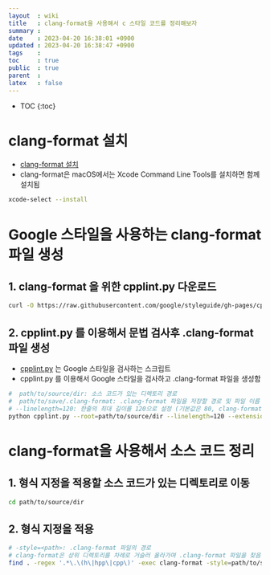 ```yaml
---
layout  : wiki
title   : clang-format을 사용해서 c 스타일 코드를 정리해보자
summary : 
date    : 2023-04-20 16:38:01 +0900
updated : 2023-04-20 16:38:47 +0900
tags    : 
toc     : true
public  : true
parent  : 
latex   : false
---
```

* TOC
{:toc}


# clang-format 설치
- [clang-format 설치](https://clang.llvm.org/docs/ClangFormat.html)
- clang-format은 macOS에서는 Xcode Command Line Tools를 설치하면 함께 설치됨

```sh
xcode-select --install
```

# Google 스타일을 사용하는 clang-format 파일 생성

## 1. clang-format 을  위한  cpplint.py 다운로드
```sh
curl -O https://raw.githubusercontent.com/google/styleguide/gh-pages/cpplint/cpplint.py
```

## 2. cpplint.py 를 이용해서 문법 검사후 .clang-format 파일 생성
- [cpplint.py](https://github.com/google/styleguide/blob/gh-pages/cpplint/cpplint.py) 는 Google 스타일을 검사하는 스크립트
- cpplint.py 를 이용해서 Google 스타일을 검사하고 .clang-format 파일을 생성함

```sh
#  path/to/source/dir: 소스 코드가 있는 디렉토리 경로
#  path/to/save/.clang-format: .clang-format 파일을 저장할 경로 및 파일 이름
# --linelength=120: 한줄의 최대 길이를 120으로 설정 (기본값은 80, clang-format은 80으로 설정되어 있음)
python cpplint.py --root=path/to/source/dir --linelength=120 --extensions=h,hpp,cpp --output=path/to/save/.clang-format
```

# clang-format을 사용해서 소스 코드 정리

## 1. 형식 지정을 적용할 소스 코드가 있는 디렉토리로 이동
```sh
cd path/to/source/dir
```

## 2. 형식 지정을 적용
```sh
# -style=<path>: .clang-format 파일의 경로
# clang-format은 상위 디렉토리를 차례로 거슬러 올라가며 .clang-format 파일을 찾음. 최상위 디렉토리에 도달하면 파일을 찾지 못하면 오류 발생.
find . -regex '.*\.\(h\|hpp\|cpp\)' -exec clang-format -style=path/to/save/.clang-format -i {} \;
```